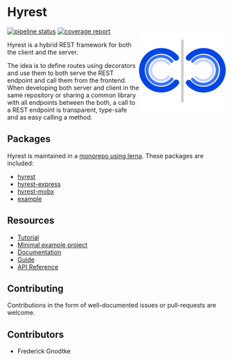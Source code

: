 # Hyrest

<img align="right" width="200" height="200" src="https://github.com/Prior99/hyrest/raw/master/logo/hyrest-logo-400px.png">

[![pipeline status](https://gitlab.com/prior99/hyrest/badges/master/pipeline.svg)](https://github.com/Prior99/hyrest)
[![coverage report](https://gitlab.com/prior99/hyrest/badges/master/coverage.svg)](https://github.com/Prior99/hyrest)

Hyrest is a hybrid REST framework for both the client and the server.

The idea is to define routes using decorators and use them to both serve the REST endpoint
and call them from the frontend. When developing both server and client in the same repository
or sharing a common library with all endpoints between the both, a call to a REST endpoint
is transparent, type-safe and as easy calling a method.

## Packages

Hyrest is maintained in a [monorepo using lerna](https://lernajs.io/). These packages are included:

 * [hyrest](packages/hyrest)
 * [hyrest-express](packages/hyrest-express)
 * [hyrest-mobx](packages/hyrest-mobx)
 * [example](packages/example)

## Resources

- [Tutorial](http://localhost:3000/hyrest/docs/tutorial-about)
- [Minimal example project](https://github.com/Prior99/hyrest-todo-example)
- [Documentation](https://prior99.gitlab.io/hyrest/)
- [Guide](https://prior99.gitlab.io/hyrest/docs/preamble-about/)
- [API Reference](https://prior99.gitlab.io/hyrest/api/hyrest-mobx/)

## Contributing

Contributions in the form of well-documented issues or pull-requests are welcome.

## Contributors

 - Frederick Gnodtke
